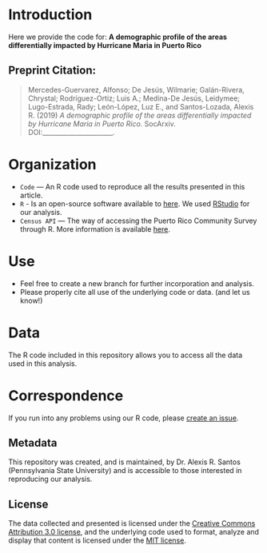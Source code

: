 # Introduction 
Here we provide the code for: **A demographic profile of the areas differentially impacted by Hurricane Maria in Puerto Rico**

## Preprint Citation: 

> Mercedes-Guervarez, Alfonso; De Jesús, Wilmarie; Galán-Rivera, Chrystal; Rodríguez-Ortiz; Luis A.; Medina-De Jesús, Leidymee; Lugo-Estrada, Rady; León-López, Luz E., and Santos-Lozada, Alexis R. (2019) *A demographic profile of the areas differentially impacted by Hurricane Maria in Puerto Rico.* SocArxiv. DOI:______________________. 

# Organization
- `Code`  — An R code used to reproduce all the results presented in this article.
- `R` - Is an open-source software available to [here](https://www.r-project.org/). We used [RStudio](https://www.rstudio.com/) for our analysis. 
- `Census API`  — The way of accessing the Puerto Rico Community Survey through R. More information is available [here](https://www.census.gov/data/developers/data-sets.html).

# Use
- Feel free to create a new branch for further incorporation and analysis. 
- Please properly cite all use of the underlying code or data. (and let us know!)

# Data
The R code included in this repository allows you to access all the data used in this analysis.

# Correspondence
If you run into any problems using our R code, please [create an issue](https://github.com/alexisrsantos/PR_DEMO/issues).

## Metadata
This repository was created, and is maintained, by Dr. Alexis R. Santos (Pennsylvania State University) and is accessible to those interested in reproducing our analysis.

## License
The data collected and presented is licensed under the [Creative Commons Attribution 3.0 license](http://creativecommons.org/licenses/by/3.0/us/deed.en_US), and the underlying code used to format, analyze and display that content is licensed under the [MIT license](http://opensource.org/licenses/mit-license.php).
